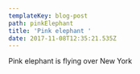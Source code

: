 ```yaml
---
templateKey: blog-post
path: pinkElephant
title: 'Pink elephant '
date: 2017-11-08T12:35:21.535Z
---
```

Pink elephant is flying over New York
